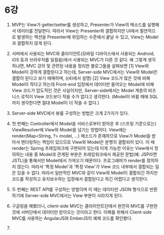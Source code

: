 6강
====

1. MVP는 View가 getter/setter를 생성하고, Presenter가 View의 메소드를 실행해서 데이터를 전달한다. 따라서 View는 Presenter와 결합하지만 UI에서 필연적으로 발생하는 액션을 Presenter에 위임하는 수준에서 끝날 수 있고, View는 Model과 결합하지 않게 된다.

2. 서버에서 사용되는 MVC와 클라이언트(모바일 디바이스에서 사용되는 Android, iOS 등과 브라우저를 일컬음)에서 사용되는 MVC가 다른 것 같다. 왜 그렇게 생각하냐면, MVC 강의 및 관련된 내용을 정리한 블로그들을 살펴보면 [1] View와 Model이 강하게 결합된다고 하는데, Server-side MVC에서는 View와 Model은 결합이 된다고 보기 애매하며, ((4)에서 설명) [2] View 코드가 많은 것에 비해 Model이 작다고 하는데 Front-end 입장에서 데이터만 들어오는 Model에 비해 View 코드가 압도적인 것은 사실이지만, Server-side에서는 Model 계층의 비즈니스 로직이 View 코드보다 작을 수가 없다고 생각한다. (Model이 바뀔 때에 SQL 까지 생각한다면 절대 Model이 더 작을 수 없다.)

3. Server-side MVC에서 뷰를 구성하는 방법은 크게 2가지가 있다.

4. 첫 번째는 Controller에서 Model을 서비스로부터 받아온 후 (스프링 기준으로는) ViewResolver에 View와 Model을 넘기는 방법이다. View에는 render(Map<String, ?> model, ...) 메소드가 존재하므로 View가 Model을 받아서 렌더링하는 책임이 있으므로 View와 Model은 분명히 결합되어 있다. 이 때 render는 Spring 프레임워크에 구현되어 있는데 이게 가능한 이유는 View에서 정의하는 내용 중 Model과 관계된 부분은 프레임워크에서 제공한 문법(예: JSP라면 JSTL)을 통해서만 Model에서 가져오기 때문이다. 프로그래머가 render를 정의하지 않는다. 따라서 '특정 Model'과 '특정 View'가 View 코드 내부에서 결합되는 일은 있을 수 없다. 따라서 일반적인 MVC와 같이 View와 Model이 결합되긴 하지만 코드를 작성하고 유지보수하는 입장에서 결합된다고 하긴 어렵다고 생각한다.

5. 두 번째는 REST API를 구성하는 방법이며 이 때는 데이터만 JSON 형식으로 반환하기에 Server-side MVC에서는 View 부분이 사라지게 된다.

6. 구글링을 해봤더니, client-side MVC는 클라이언트단에서 완전히 MVC를 구현한 것에 서버단에서 데이터만 받아오는 것이라고 한다. 이해를 위해서 Client-side MVC를 사용하는 AngularJS와 EmberJS의 예제 코드를 확인봤다.

7. 